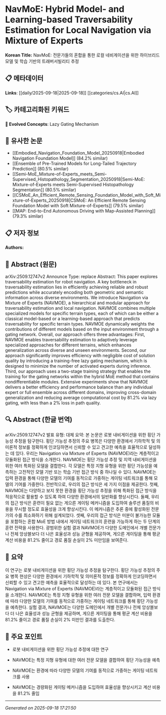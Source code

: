 
# NavMoE: Hybrid Model- and Learning-based Traversability Estimation for Local Navigation via Mixture of Experts

**Korean Title:** NavMoE: 전문가들의 혼합을 통한 로컬 네비게이션을 위한 하이브리드 모델 및 학습 기반의 트래버서빌리티 추정

## 📋 메타데이터

**Links**: [[daily/2025-09-18|2025-09-18]] [[categories/cs.AI|cs.AI]]

## 🏷️ 카테고리화된 키워드
**🚀 Evolved Concepts**: Lazy Gating Mechanism

## 🔗 유사한 논문
- [[Embodied_Navigation_Foundation_Model_20250918|Embodied Navigation Foundation Model]] (84.2% similar)
- [[Ensemble of Pre-Trained Models for Long-Tailed Trajectory Prediction]] (80.5% similar)
- [[Semi-MoE_Mixture-of-Experts_meets_Semi-Supervised_Histopathology_Segmentation_20250918|Semi-MoE: Mixture-of-Experts meets Semi-Supervised Histopathology Segmentation]] (80.5% similar)
- [[CSMoE_An_Efficient_Remote_Sensing_Foundation_Model_with_Soft_Mixture-of-Experts_20250918|CSMoE: An Efficient Remote Sensing Foundation Model with Soft Mixture-of-Experts]] (79.5% similar)
- [[MAP: End-to-End Autonomous Driving with Map-Assisted Planning]] (79.3% similar)

## 📋 저자 정보

**Authors:** 

## 📄 Abstract (원문)

arXiv:2509.12747v2 Announce Type: replace 
Abstract: This paper explores traversability estimation for robot navigation. A key bottleneck in traversability estimation lies in efficiently achieving reliable and robust predictions while accurately encoding both geometric and semantic information across diverse environments. We introduce Navigation via Mixture of Experts (NAVMOE), a hierarchical and modular approach for traversability estimation and local navigation. NAVMOE combines multiple specialized models for specific terrain types, each of which can be either a classical model-based or a learning-based approach that predicts traversability for specific terrain types. NAVMOE dynamically weights the contributions of different models based on the input environment through a gating network. Overall, our approach offers three advantages: First, NAVMOE enables traversability estimation to adaptively leverage specialized approaches for different terrains, which enhances generalization across diverse and unseen environments. Second, our approach significantly improves efficiency with negligible cost of solution quality by introducing a training-free lazy gating mechanism, which is designed to minimize the number of activated experts during inference. Third, our approach uses a two-stage training strategy that enables the training for the gating networks within the hybrid MoE method that contains nondifferentiable modules. Extensive experiments show that NAVMOE delivers a better efficiency and performance balance than any individual expert or full ensemble across different domains, improving cross-domain generalization and reducing average computational cost by 81.2% via lazy gating, with less than a 2% loss in path quality.

## 🔍 Abstract (한글 번역)

arXiv:2509.12747v2 발표 유형: 대체
요약: 본 논문은 로봇 내비게이션을 위한 횡단 가능성 추정을 탐구한다. 횡단 가능성 추정의 주요 병목은 다양한 환경에서 기하학적 및 의미론적 정보를 정확하게 인코딩하면서 신뢰할 수 있고 견고한 예측을 효율적으로 달성하는 데 있다. 우리는 Navigation via Mixture of Experts (NAVMOE)라는 계층적이고 모듈화된 접근 방식을 소개한다. NAVMOE는 횡단 가능성 추정 및 지역 내비게이션을 위한 여러 특화된 모델을 결합한다. 각 모델은 특정 지형 유형을 위한 횡단 가능성을 예측하는 고전적인 모델 기반 또는 학습 기반 접근 방식 중 하나일 수 있다. NAVMOE는 입력 환경을 통해 다양한 모델의 기여를 동적으로 가중하는 게이팅 네트워크를 통해 모델의 기여를 가중한다. 전반적으로, 우리의 접근 방식은 세 가지 이점을 제공한다. 첫째, NAVMOE는 다양하고 보지 못한 환경을 횡단 가능성 추정을 위해 특화된 접근 방식을 적응적으로 활용할 수 있도록 하여 다양한 환경에서의 일반화를 향상시킨다. 둘째, 우리의 접근 방식은 훈련이 필요 없는 게으른 게이팅 메커니즘을 도입하여 솔루션 품질의 비용을 무시할 정도로 효율성을 크게 향상시킨다. 이 메커니즘은 추론 중에 활성화된 전문가의 수를 최소화하기 위해 설계되었다. 셋째, 우리의 접근 방식은 미분이 불가능한 모듈을 포함하는 혼합 MoE 방법 내에서 게이팅 네트워크의 훈련을 가능하게 하는 두 단계의 훈련 전략을 사용한다. 광범위한 실험 결과 NAVMOE가 다양한 도메인에서 개별 전문가나 전체 앙상블보다 더 나은 효율성과 성능 균형을 제공하며, 게으른 게이팅을 통해 평균 계산 비용을 81.2% 줄이고 경로 품질 손실이 2% 미만임을 보여준다.

## 📝 요약

이 연구는 로봇 내비게이션을 위한 횡단 가능성 추정을 탐구한다. 횡단 가능성 추정의 주요 병목 현상은 다양한 환경에서 기하학적 및 의미론적 정보를 정확하게 인코딩하면서 신뢰할 수 있고 견고한 예측을 효율적으로 달성하는 데 있다. 본 연구에서는 Navigation via Mixture of Experts (NAVMOE)라는 계층적이고 모듈화된 접근 방식을 소개한다. NAVMOE는 특정 지형 유형을 위한 여러 전문 모델을 결합하며, 입력 환경에 따라 다양한 모델의 기여를 동적으로 가중하는 게이팅 네트워크를 통해 횡단 가능성을 예측한다. 실험 결과, NAVMOE는 다양한 도메인에서 개별 전문가나 전체 앙상블보다 더 나은 효율성과 성능 균형을 제공하며, 게으른 게이팅을 통해 평균 계산 비용을 81.2% 줄이고 경로 품질 손실이 2% 미만인 결과를 도출한다.

## 🎯 주요 포인트

- 로봇 내비게이션을 위한 횡단 가능성 추정에 대한 연구

- NAVMOE는 특정 지형 유형에 대한 여러 전문 모델을 결합하여 횡단 가능성을 예측

- NAVMOE는 환경에 따라 다양한 모델의 기여를 동적으로 가중하는 게이팅 네트워크를 사용

- NAVMOE는 경량화된 게이팅 메커니즘을 도입하여 효율성을 향상시키고 계산 비용을 81.2% 줄임

---

*Generated on 2025-09-18 17:21:50*